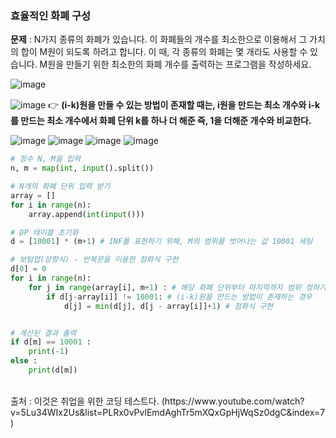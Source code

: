 ### 효율적인 화폐 구성

**문제** : 
N가지 종류의 화폐가 있습니다. 이 화폐들의 개수를 최소한으로 이용해서 그 가치의 합이 M원이 되도록 하려고 합니다. 
이 때, 각 종류의 화폐는 몇 개라도 사용할 수 있습니다. 
M원을 만들기 위한 최소한의 화폐 개수를 출력하는 프로그램을 작성하세요.

![image](https://user-images.githubusercontent.com/95834067/156953765-bc02f202-93e8-4fc1-aa03-849d52c2ae1b.png)

![image](https://user-images.githubusercontent.com/95834067/156953788-448d894c-ac49-4854-894d-842ff7d9ffce.png)
👉 **(i-k)원을 만들 수 있는 방법이 존재할 때는, i원을 만드는 최소 개수와 i-k를 만드는 최소 개수에서 화폐 단위 k를 하나 더 해준 즉, 1을 더해준 개수와 비교한다.**  

![image](https://user-images.githubusercontent.com/95834067/156953798-92ae6417-0b22-4030-bba3-d1b6a0cee2ce.png)
![image](https://user-images.githubusercontent.com/95834067/156953808-62d4cbce-fb26-411c-abd3-fe77c2a67fa8.png)
![image](https://user-images.githubusercontent.com/95834067/156953810-5039eb15-c842-40da-bfbf-343e43273ee9.png)
![image](https://user-images.githubusercontent.com/95834067/156953815-2529a5e7-16f5-400d-aa6c-39de45807ba3.png)


```python
# 정수 N, M을 입력
n, m = map(int, input().split())

# N개의 화폐 단위 입력 받기
array = []
for i in range(n):
    array.append(int(input()))

# DP 테이블 초기화
d = [10001] * (m+1) # INF를 표현하기 위해, M의 범위를 벗어나는 값 10001 세팅 

# 보텀업(상향식) - 반복문을 이용한 점화식 구현
d[0] = 0 
for i in range(n):
    for j in range(array[i], m+1) : # 해당 화폐 단위부터 마지막까지 범위 정하기
        if d[j-array[i]] != 10001: # (i-k)원을 만드는 방법이 존재하는 경우
            d[j] = min(d[j], d[j - array[i]]+1) # 점화식 구현


# 계산된 결과 출력
if d[m] == 10001 : 
    print(-1)
else :
    print(d[m])
```
<br>
출처 : 이것은 취업을 위한 코딩 테스트다. (https://www.youtube.com/watch?v=5Lu34WIx2Us&list=PLRx0vPvlEmdAghTr5mXQxGpHjWqSz0dgC&index=7)
